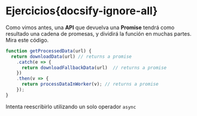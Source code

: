 # Ejercicios{docsify-ignore-all}

Como vimos antes, una **API** que devuelva una **Promise** tendrá como resultado una cadena de promesas, y dividirá la función en muchas partes.
Mira este código.

```js
function getProcessedData(url) {
  return downloadData(url) // returns a promise
    .catch(e => {
      return downloadFallbackData(url)  // returns a promise
    })
    .then(v => {
      return processDataInWorker(v); // returns a promise
    });
}
```

Intenta reescribirlo utilizando un solo operador `async`
